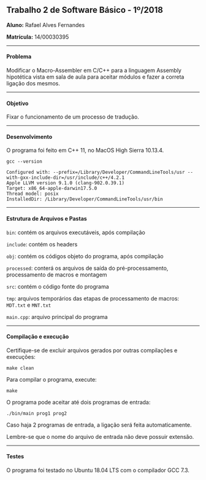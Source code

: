 ## Trabalho 2 de Software Básico - 1º/2018

**Aluno:** Rafael Alves Fernandes

**Matrícula:** 14/00030395

---

#### Problema

Modificar o Macro-Assembler em C/C++ para a linguagem Assembly hipotética vista em sala de aula para aceitar módulos e fazer a correta ligação dos mesmos.

---

#### Objetivo

Fixar o funcionamento de um processo de tradução.

---

#### Desenvolvimento

O programa foi feito em C++ 11, no MacOS High Sierra 10.13.4.

`gcc --version`

```
Configured with: --prefix=/Library/Developer/CommandLineTools/usr --with-gxx-include-dir=/usr/include/c++/4.2.1
Apple LLVM version 9.1.0 (clang-902.0.39.1)
Target: x86_64-apple-darwin17.5.0
Thread model: posix
InstalledDir: /Library/Developer/CommandLineTools/usr/bin
```

---

#### Estrutura de Arquivos e Pastas

`bin`: contém os arquivos executáveis, após compilação

`include`: contém os headers

`obj`: contém os códigos objeto do programa, após compilação

`processed`: conterá os arquivos de saída do pré-processamento, processamento de macros e montagem

`src`: contém o código fonte do programa

`tmp`: arquivos temporários das etapas de processamento de macros: `MDT.txt` e `MNT.txt`

`main.cpp`: arquivo principal do programa

---

#### Compilação e execução

Certifique-se de excluir arquivos gerados por outras compilações e execuções:

```
make clean
```

Para compilar o programa, execute:

```
make
```

O programa pode aceitar até dois programas de entrada:

```
./bin/main prog1 prog2
```

Caso haja 2 programas de entrada, a ligação será feita automaticamente.

Lembre-se que o nome do arquivo de entrada não deve possuir extensão.

---

#### Testes

O programa foi testado no Ubuntu 18.04 LTS com o compilador GCC 7.3.